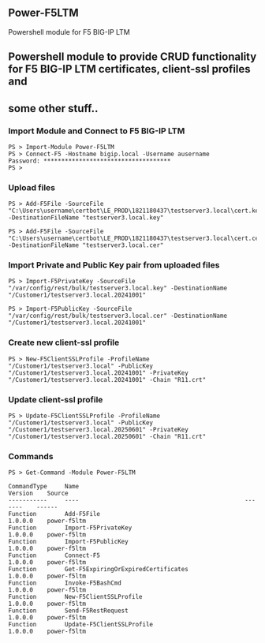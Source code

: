 ## Power-F5LTM
Powershell module for F5 BIG-IP LTM
## Powershell module to provide CRUD functionality for F5 BIG-IP LTM certificates, client-ssl profiles and 
## some other stuff..
### Import Module and Connect to F5 BIG-IP LTM
```
PS > Import-Module Power-F5LTM
PS > Connect-F5 -Hostname bigip.local -Username ausername
Password: ************************************
PS >
```
### Upload files
```
PS > Add-F5File -SourceFile "C:\Users\username\certbot\LE_PROD\1821180437\testserver3.local\cert.key" -DestinationFileName "testserver3.local.key"

PS > Add-F5File -SourceFile "C:\Users\username\certbot\LE_PROD\1821180437\testserver3.local\cert.cer" -DestinationFileName "testserver3.local.cer"
```
### Import Private and Public Key pair from uploaded files
```
PS > Import-F5PrivateKey -SourceFile "/var/config/rest/bulk/testserver3.local.key" -DestinationName "/Customer1/testserver3.local.20241001"

PS > Import-F5PublicKey -SourceFile "/var/config/rest/bulk/testserver3.local.cer" -DestinationName "/Customer1/testserver3.local.20241001"
```
### Create new client-ssl profile
```
PS > New-F5ClientSSLProfile -ProfileName "/Customer1/testserver3.local" -PublicKey "/Customer1/testserver3.local.20241001" -PrivateKey "/Customer1/testserver3.local.20241001" -Chain "R11.crt" 
```
### Update client-ssl profile
```
PS > Update-F5ClientSSLProfile -ProfileName "/Customer1/testserver3.local" -PublicKey "/Customer1/testserver3.local.20250601" -PrivateKey "/Customer1/testserver3.local.20250601" -Chain "R11.crt"
```
### Commands
```
PS > Get-Command -Module Power-F5LTM

CommandType     Name                                               Version    Source
-----------     ----                                               -------    ------
Function        Add-F5File                                         1.0.0.0    power-f5ltm
Function        Import-F5PrivateKey                                1.0.0.0    power-f5ltm
Function        Import-F5PublicKey                                 1.0.0.0    power-f5ltm
Function        Connect-F5                                         1.0.0.0    power-f5ltm
Function        Get-F5ExpiringOrExpiredCertificates                1.0.0.0    power-f5ltm
Function        Invoke-F5BashCmd                                   1.0.0.0    power-f5ltm
Function        New-F5ClientSSLProfile                             1.0.0.0    power-f5ltm
Function        Send-F5RestRequest                                 1.0.0.0    power-f5ltm
Function        Update-F5ClientSSLProfile                          1.0.0.0    power-f5ltm
```
